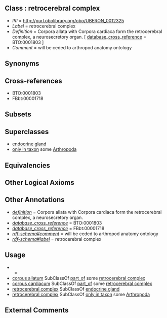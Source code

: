 
## Class : retrocerebral complex

 * *IRI* = http://purl.obolibrary.org/obo/UBERON_0012325
 * *Label* = retrocerebral complex
 * *Definition* = Corpora allata with Corpora cardiaca form the retrocerebral complex, a neurosecretory organ. [ [database_cross_reference](../../ef/oboInOwl#hasDbXref.md) = BTO:0001803 ]
 * *Comment* = will be ceded to arthropod anatomy ontology

## Synonyms


## Cross-references

 * BTO:0001803
 * FBbt:00001718

## Subsets


## Superclasses

 * [endocrine gland](../../UBERON/68/UBERON_0002368.md)
 * [only in taxon](../../RO/60/RO_0002160.md) some [Arthropoda](../../NCBITaxon/56/NCBITaxon_6656.md)

## Equivalencies


## Other Logical Axioms


## Other Annotations

 * *[definition](../../IAO/15/IAO_0000115.md)* = Corpora allata with Corpora cardiaca form the retrocerebral complex, a neurosecretory organ.
 * *[database_cross_reference](../../ef/oboInOwl#hasDbXref.md)* = BTO:0001803
 * *[database_cross_reference](../../ef/oboInOwl#hasDbXref.md)* = FBbt:00001718
 * *[rdf-schema#comment](../../nt/rdf-schema#comment.md)* = will be ceded to arthropod anatomy ontology
 * *[rdf-schema#label](../../el/rdf-schema#label.md)* = retrocerebral complex

## Usage

 * -
 * [corpus allatum](../../UBERON/57/UBERON_0001057.md) SubClassOf [part_of](../../BFO/50/BFO_0000050.md) some [retrocerebral complex](../../UBERON/25/UBERON_0012325.md)
 * [corpus cardiacum](../../UBERON/56/UBERON_0001056.md) SubClassOf [part_of](../../BFO/50/BFO_0000050.md) some [retrocerebral complex](../../UBERON/25/UBERON_0012325.md)
 * [retrocerebral complex](../../UBERON/25/UBERON_0012325.md) SubClassOf [endocrine gland](../../UBERON/68/UBERON_0002368.md)
 * [retrocerebral complex](../../UBERON/25/UBERON_0012325.md) SubClassOf [only in taxon](../../RO/60/RO_0002160.md) some [Arthropoda](../../NCBITaxon/56/NCBITaxon_6656.md)

## External Comments

